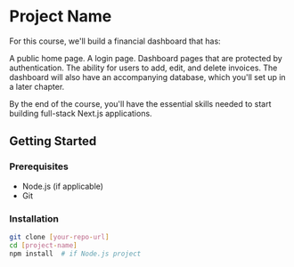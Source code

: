 # Project Name
For this course, we'll build a financial dashboard that has:

A public home page.
A login page.
Dashboard pages that are protected by authentication.
The ability for users to add, edit, and delete invoices.
The dashboard will also have an accompanying database, which you'll set up in a later chapter.

By the end of the course, you'll have the essential skills needed to start building full-stack Next.js applications.

## Getting Started

### Prerequisites
- Node.js (if applicable)
- Git

### Installation
```bash
git clone [your-repo-url]
cd [project-name]
npm install  # if Node.js project
